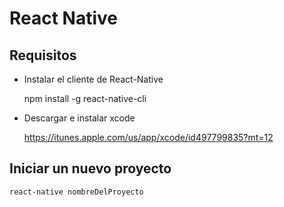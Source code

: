 # React Native

## Requisitos

* Instalar el cliente de React-Native

    npm install -g react-native-cli

* Descargar e instalar xcode
    
    https://itunes.apple.com/us/app/xcode/id497799835?mt=12

## Iniciar un nuevo proyecto
    
    react-native nombreDelProyecto
